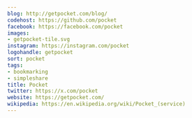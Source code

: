 ```yaml
---
blog: http://getpocket.com/blog/
codehost: https://github.com/pocket
facebook: https://facebook.com/pocket
images:
- getpocket-tile.svg
instagram: https://instagram.com/pocket
logohandle: getpocket
sort: pocket
tags:
- bookmarking
- simpleshare
title: Pocket
twitter: https://x.com/pocket
website: https://getpocket.com/
wikipedia: https://en.wikipedia.org/wiki/Pocket_(service)
---
```

